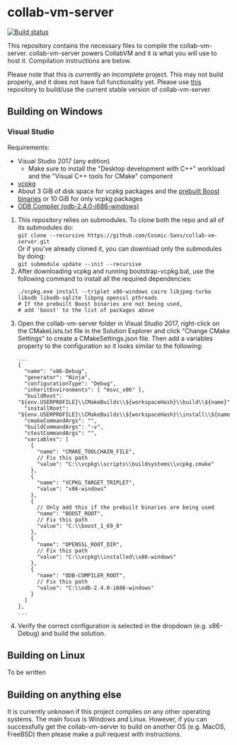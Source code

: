 # collab-vm-server
[![Build status](https://ci.appveyor.com/api/projects/status/lgine3laiy0ojexr/branch/master?svg=true)](https://ci.appveyor.com/project/Cosmic-Sans/collab-vm-server/branch/master)

This repository contains the necessary files to compile the collab-vm-server. collab-vm-server powers CollabVM and it is what you will use to host it. Compilation instructions are below.

Please note that this is currently an incomplete project. This may not build properly, and it does not have full functionality yet. Please use [this](https://github.com/computernewb/collab-vm-server) repository to build/use the current stable version of collab-vm-server.

## Building on Windows

### Visual Studio
Requirements:
* Visual Studio 2017 (any edition)
	* Make sure to install the "Desktop development with C++" workload and the "Visual C++ tools for CMake" component
* [vcpkg](https://github.com/Microsoft/vcpkg)
* About 3 GiB of disk space for vcpkg packages and the [prebuilt Boost
  binaries](https://sourceforge.net/projects/boost/files/boost-binaries/) or 10
  GiB for only vcpkg packages
* [ODB Compiler (odb-2.4.0-i686-windows)](https://www.codesynthesis.com/products/odb/download.xhtml)

1. This repository relies on submodules. To clone both the repo and all of its submodules do:  
	```git clone --recursive https://github.com/Cosmic-Sans/collab-vm-server.git```  
Or if you've already cloned it, you can download only the submodules by doing:  
	```git submodule update --init --recursive```
1. After downloading vcpkg and running bootstrap-vcpkg.bat, use the following command to install all the required dependencies:
	```
	./vcpkg.exe install --triplet x86-windows cairo libjpeg-turbo libodb libodb-sqlite libpng openssl pthreads
	# If the prebuilt Boost binaries are not being used,
	# add 'boost' to the list of packages above
	```
1. Open the collab-vm-server folder in Visual Studio 2017, right-click on the CMakeLists.txt file in the Solution Explorer and click "Change CMake Settings" to create a CMakeSettings.json file. Then add a variables property to the configuration so it looks similar to the following:
	```
	...
	{
	  "name": "x86-Debug",
	  "generator": "Ninja",
	  "configurationType": "Debug",
	  "inheritEnvironments": [ "msvc_x86" ],
	  "buildRoot": "${env.USERPROFILE}\\CMakeBuilds\\${workspaceHash}\\build\\${name}",
	  "installRoot": "${env.USERPROFILE}\\CMakeBuilds\\${workspaceHash}\\install\\${name}",
	  "cmakeCommandArgs": "",
	  "buildCommandArgs": "-v",
	  "ctestCommandArgs": "",
	  "variables": [
		{
		  "name": "CMAKE_TOOLCHAIN_FILE",
		  // Fix this path
		  "value": "C:\\vcpkg\\scripts\\buildsystems\\vcpkg.cmake"
		},
		{
		  "name": "VCPKG_TARGET_TRIPLET",
		  "value": "x86-windows"
		},
		{
		  // Only add this if the prebuilt binaries are being used
		  "name": "BOOST_ROOT",
		  // Fix this path
		  "value": "C:\\boost_1_69_0"
		},
		{
		  "name": "OPENSSL_ROOT_DIR",
		  // Fix this path
		  "value": "C:\\vcpkg\\installed\\x86-windows"
		},
		{
		  "name": "ODB-COMPILER_ROOT",
		  // Fix this path
		  "value": "C:\\odb-2.4.0-i686-windows"
		}
	  ]
	},
	...
	```
1. Verify the correct configuration is selected in the dropdown (e.g. x86-Debug) and build the solution.

## Building on Linux
To be written

## Building on anything else
It is currently unknown if this project compiles on any other operating systems. The main focus is Windows and Linux. However, if you can successfully get the collab-vm-server to build on another OS (e.g. MacOS, FreeBSD) then please make a pull request with instructions.
